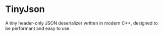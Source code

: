 # TinyJson

A tiny header-only JSON deserializer written in modern C++, designed to be performant and easy to use.
